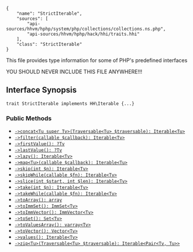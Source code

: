 ``` yamlmeta
{
    "name": "StrictIterable",
    "sources": [
        "api-sources/hhvm/hphp/system/php/collections/collections.ns.php",
        "api-sources/hhvm/hphp/hack/hhi/traits.hhi"
    ],
    "class": "StrictIterable"
}
```




This file provides type information for some of PHP's predefined interfaces




YOU SHOULD NEVER INCLUDE THIS FILE ANYWHERE!!!




## Interface Synopsis




``` Hack
trait StrictIterable implements HH\Iterable {...}
```




### Public Methods




+ [` ->concat<Tu super Tv>(Traversable<Tu> $traversable): Iterable<Tu> `](</hack/reference/trait/StrictIterable/concat/>)
+ [` ->filter(callable $callback): Iterable<Tv> `](</hack/reference/trait/StrictIterable/filter/>)
+ [` ->firstValue(): ?Tv `](</hack/reference/trait/StrictIterable/firstValue/>)
+ [` ->lastValue(): ?Tv `](</hack/reference/trait/StrictIterable/lastValue/>)
+ [` ->lazy(): Iterable<Tv> `](</hack/reference/trait/StrictIterable/lazy/>)
+ [` ->map<Tu>(callable $callback): Iterable<Tu> `](</hack/reference/trait/StrictIterable/map/>)
+ [` ->skip(int $n): Iterable<Tv> `](</hack/reference/trait/StrictIterable/skip/>)
+ [` ->skipWhile(callable $fn): Iterable<Tv> `](</hack/reference/trait/StrictIterable/skipWhile/>)
+ [` ->slice(int $start, int $len): Iterable<Tv> `](</hack/reference/trait/StrictIterable/slice/>)
+ [` ->take(int $n): Iterable<Tv> `](</hack/reference/trait/StrictIterable/take/>)
+ [` ->takeWhile(callable $fn): Iterable<Tv> `](</hack/reference/trait/StrictIterable/takeWhile/>)
+ [` ->toArray(): array `](</hack/reference/trait/StrictIterable/toArray/>)
+ [` ->toImmSet(): ImmSet<Tv> `](</hack/reference/trait/StrictIterable/toImmSet/>)
+ [` ->toImmVector(): ImmVector<Tv> `](</hack/reference/trait/StrictIterable/toImmVector/>)
+ [` ->toSet(): Set<Tv> `](</hack/reference/trait/StrictIterable/toSet/>)
+ [` ->toValuesArray(): varray<Tv> `](</hack/reference/trait/StrictIterable/toValuesArray/>)
+ [` ->toVector(): Vector<Tv> `](</hack/reference/trait/StrictIterable/toVector/>)
+ [` ->values(): Iterable<Tv> `](</hack/reference/trait/StrictIterable/values/>)
+ [` ->zip<Tu>(Traversable<Tu> $traversable): Iterable<Pair<Tv, Tu>> `](</hack/reference/trait/StrictIterable/zip/>)
<!-- HHAPIDOC -->
